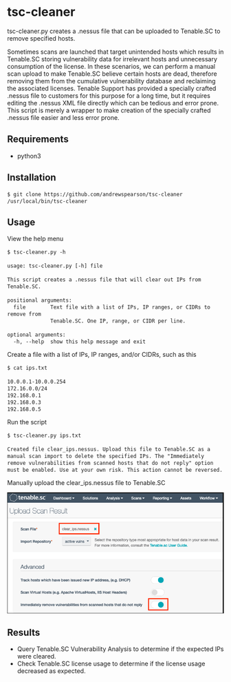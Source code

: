 # tsc-cleaner

tsc-cleaner.py creates a .nessus file that can be uploaded to Tenable.SC to remove specified hosts.

Sometimes scans are launched that target unintended hosts which results in Tenable.SC storing vulnerability data for irrelevant hosts and unnecessary consumption of the license. In these scenarios, we can perform a manual scan upload to make Tenable.SC believe certain hosts are dead, therefore removing them from the cumulative vulnerability database and reclaiming the associated licenses. Tenable Support has provided a specially crafted .nessus file to customers for this purpose for a long time, but it requires editing the .nessus XML file directly which can be tedious and error prone. This script is merely a wrapper to make creation of the specially crafted .nessus file easier and less error prone.

## Requirements
* python3

## Installation
```
$ git clone https://github.com/andrewspearson/tsc-cleaner /usr/local/bin/tsc-cleaner
```
## Usage
View the help menu
```
$ tsc-cleaner.py -h

usage: tsc-cleaner.py [-h] file

This script creates a .nessus file that will clear out IPs from Tenable.SC.

positional arguments:
  file        Text file with a list of IPs, IP ranges, or CIDRs to remove from
              Tenable.SC. One IP, range, or CIDR per line.

optional arguments:
  -h, --help  show this help message and exit
```
Create a file with a list of IPs, IP ranges, and/or CIDRs, such as this
```
$ cat ips.txt

10.0.0.1-10.0.0.254
172.16.0.0/24
192.168.0.1
192.168.0.3
192.168.0.5
```
Run the script
```
$ tsc-cleaner.py ips.txt 

Created file clear_ips.nessus. Upload this file to Tenable.SC as a manual scan import to delete the specified IPs. The "Immediately remove vulnerabilities from scanned hosts that do not reply" option must be enabled. Use at your own risk. This action cannot be reversed.
```
Manually upload the clear_ips.nessus file to Tenable.SC

![scan-upload](screenshots/scan-upload.png)

## Results
* Query Tenable.SC Vulnerability Analysis to determine if the expected IPs were cleared.
* Check Tenable.SC license usage to determine if the license usage decreased as expected.
